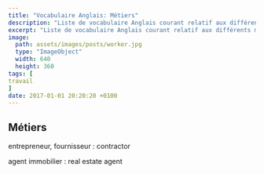 ```yaml
---
title: "Vocabulaire Anglais: Métiers"
description: "Liste de vocabulaire Anglais courant relatif aux différents métiers."
excerpt: "Liste de vocabulaire Anglais courant relatif aux différents métiers."
image:
  path: assets/images/posts/worker.jpg
  type: "ImageObject"
  width: 640
  height: 360
tags: [
travail
]
date: 2017-01-01 20:20:20 +0100
---
```


## Métiers

entrepreneur, fournisseur
: contractor

agent immobilier
: real estate agent
